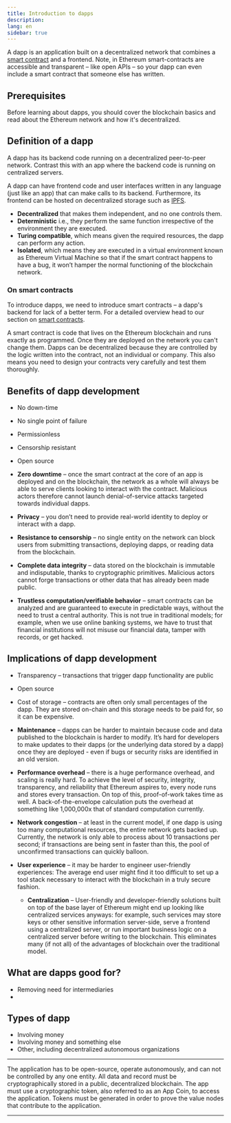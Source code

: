```yaml
---
title: Introduction to dapps
description:
lang: en
sidebar: true
---
```


A dapp is an application built on a decentralized network that combines a [smart contract](/en/edn/learn/smart-contracts/) and a frontend. Note, in Ethereum smart-contracts are accessible and transparent – like open APIs – so your dapp can even include a smart contract that someone else has written.

## Prerequisites

Before learning about dapps, you should cover the blockchain basics and read about the Ethereum network and how it's decentralized.

## Definition of a dapp

A dapp has its backend code running on a decentralized peer-to-peer network. Contrast this with an app where the backend code is running on centralized servers.

A dapp can have frontend code and user interfaces written in any language (just like an app) that can make calls to its backend. Furthermore, its frontend can be hosted on decentralized storage such as [IPFS](https://ipfs.io/).

- **Decentralized** that makes them independent, and no one controls them.
- **Deterministic** i.e., they perform the same function irrespective of the environment they are executed.
- **Turing compatible**, which means given the required resources, the dapp can perform any action.
- **Isolated**, which means they are executed in a virtual environment known as Ethereum Virtual Machine so that if the smart contract happens to have a bug, it won’t hamper the normal functioning of the blockchain network.

### On smart contracts

To introduce dapps, we need to introduce smart contracts – a dapp's backend for lack of a better term. For a detailed overview head to our section on [smart contracts](/en/edn/learn/smart-contracts/).

A smart contract is code that lives on the Ethereum blockchain and runs exactly as programmed. Once they are deployed on the network you can't change them. Dapps can be decentralized because they are controlled by the logic written into the contract, not an individual or company. This also means you need to design your contracts very carefully and test them thoroughly.

<!--Benefits and implications provided by Brian Gu)-->

## Benefits of dapp development

- No down-time
- No single point of failure
- Permissionless
- Censorship resistant
- Open source

- **Zero downtime** – once the smart contract at the core of an app is deployed and on the blockchain, the network as a whole will always be able to serve clients looking to interact with the contract. Malicious actors therefore cannot launch denial-of-service attacks targeted towards individual dapps.
- **Privacy** – you don’t need to provide real-world identity to deploy or interact with a dapp.
- **Resistance to censorship** – no single entity on the network can block users from submitting transactions, deploying dapps, or reading data from the blockchain.
- **Complete data integrity** – data stored on the blockchain is immutable and indisputable, thanks to cryptographic primitives. Malicious actors cannot forge transactions or other data that has already been made public.
- **Trustless computation/verifiable behavior** – smart contracts can be analyzed and are guaranteed to execute in predictable ways, without the need to trust a central authority. This is not true in traditional models; for example, when we use online banking systems, we have to trust that financial institutions will not misuse our financial data, tamper with records, or get hacked.

## Implications of dapp development

- Transparency – transactions that trigger dapp functionality are public
- Open source
- Cost of storage – contracts are often only small percentages of the dapp. They are stored on-chain and this storage needs to be paid for, so it can be expensive.

- **Maintenance** – dapps can be harder to maintain because code and data published to the blockchain is harder to modify. It’s hard for developers to make updates to their dapps (or the underlying data stored by a dapp) once they are deployed - even if bugs or security risks are identified in an old version.
- **Performance overhead** – there is a huge performance overhead, and scaling is really hard. To achieve the level of security, integrity, transparency, and reliability that Ethereum aspires to, every node runs and stores every transaction. On top of this, proof-of-work takes time as well. A back-of-the-envelope calculation puts the overhead at something like 1,000,000x that of standard computation currently.
- **Network congestion** – at least in the current model, if one dapp is using too many computational resources, the entire network gets backed up. Currently, the network is only able to process about 10 transactions per second; if transactions are being sent in faster than this, the pool of unconfirmed transactions can quickly balloon.
- **User experience** – it may be harder to engineer user-friendly experiences: The average end user might find it too difficult to set up a tool stack necessary to interact with the blockchain in a truly secure fashion.
  - **Centralization** – User-friendly and developer-friendly solutions built on top of the base layer of Ethereum might end up looking like centralized services anyways: for example, such services may store keys or other sensitive information server-side, serve a frontend using a centralized server, or run important business logic on a centralized server before writing to the blockchain. This eliminates many (if not all) of the advantages of blockchain over the traditional model.

## What are dapps good for?

- Removing need for intermediaries
-

## Types of dapp

- Involving money
- Involving money and something else
- Other, including decentralized autonomous organizations

---

The application has to be open-source, operate autonomously, and can not be controlled by any one entity.
All data and record must be cryptographically stored in a public, decentralized blockchain.
The app must use a cryptographic token, also referred to as an App Coin, to access the application.
Tokens must be generated in order to prove the value nodes that contribute to the application.

---

